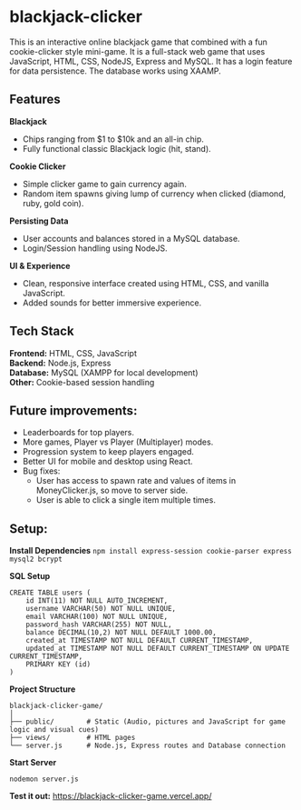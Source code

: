 # blackjack-clicker
This is an interactive online blackjack game that combined with a fun cookie-clicker style mini-game. It is a full-stack web game that uses JavaScript, HTML, CSS, NodeJS, Express and MySQL. It has a login feature for data persistence. The database works using XAAMP.

## Features

**Blackjack**
- Chips ranging from $1 to $10k and an all-in chip.
- Fully functional classic Blackjack logic (hit, stand).

**Cookie Clicker**
- Simple clicker game to gain currency again.
- Random item spawns giving lump of currency when clicked (diamond, ruby, gold coin).

**Persisting Data**
- User accounts and balances stored in a MySQL database.
- Login/Session handling using NodeJS.

**UI & Experience**
- Clean, responsive interface created using HTML, CSS, and vanilla JavaScript.
- Added sounds for better immersive experience.

## Tech Stack

**Frontend:** HTML, CSS, JavaScript  
**Backend:** Node.js, Express  
**Database:** MySQL (XAMPP for local development)  
**Other:** Cookie-based session handling 

## Future improvements:
- Leaderboards for top players.
- More games, Player vs Player (Multiplayer) modes.
- Progression system to keep players engaged.
- Better UI for mobile and desktop using React.
- Bug fixes:
  - User has access to spawn rate and values of items in MoneyClicker.js, so move to server side.
  - User is able to click a single item multiple times.

## Setup:

**Install Dependencies**
```npm install express-session cookie-parser express mysql2 bcrypt```

**SQL Setup**
```
CREATE TABLE users (
    id INT(11) NOT NULL AUTO_INCREMENT,
    username VARCHAR(50) NOT NULL UNIQUE,
    email VARCHAR(100) NOT NULL UNIQUE,
    password_hash VARCHAR(255) NOT NULL,
    balance DECIMAL(10,2) NOT NULL DEFAULT 1000.00,
    created_at TIMESTAMP NOT NULL DEFAULT CURRENT_TIMESTAMP,
    updated_at TIMESTAMP NOT NULL DEFAULT CURRENT_TIMESTAMP ON UPDATE CURRENT_TIMESTAMP,
    PRIMARY KEY (id)
)
```

**Project Structure**
```
blackjack-clicker-game/
│
├── public/        # Static (Audio, pictures and JavaScript for game logic and visual cues)
├── views/         # HTML pages
└── server.js      # Node.js, Express routes and Database connection
```

**Start Server**
```
nodemon server.js
```

**Test it out:** https://blackjack-clicker-game.vercel.app/
